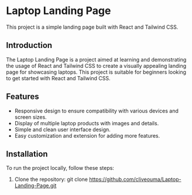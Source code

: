 # Laptop Landing Page

This project is a simple landing page built with React and Tailwind CSS.

## Introduction

The Laptop Landing Page is a project aimed at learning and demonstrating the usage of React and Tailwind CSS to create a visually appealing landing page for showcasing laptops. This project is suitable for beginners looking to get started with React and Tailwind CSS.

## Features

- Responsive design to ensure compatibility with various devices and screen sizes.
- Display of multiple laptop products with images and details.
- Simple and clean user interface design.
- Easy customization and extension for adding more features.

## Installation

To run the project locally, follow these steps:

1. Clone the repository:
   git clone https://github.com/cliveouma/Laptop-Landing-Page.git
